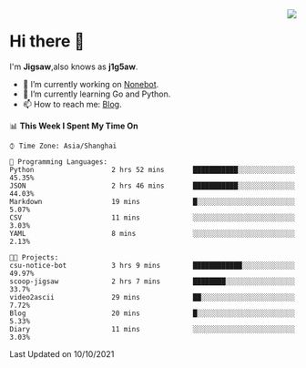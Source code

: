 <a href="#">
  <img align="right" src="https://github-readme-stats.vercel.app/api?username=j1g5awi&count_private=true&show_icons=true&title_color=80070B&text_color=B3B3B3&bg_color=212121&icon_color=80070B" />
</a>

# Hi there 👋

I'm **Jigsaw**,also knows as **j1g5aw**.

- 🔭 I’m currently working on [Nonebot](https://github.com/nonebot).
- 🌱 I’m currently learning Go and Python.
- 📫 How to reach me: [Blog](https://blog.maddestroyer.xyz/).

<!--START_SECTION:waka-->
📊 **This Week I Spent My Time On** 

```text
⌚︎ Time Zone: Asia/Shanghai

💬 Programming Languages: 
Python                   2 hrs 52 mins       ███████████░░░░░░░░░░░░░░   45.35% 
JSON                     2 hrs 46 mins       ███████████░░░░░░░░░░░░░░   44.03% 
Markdown                 19 mins             █░░░░░░░░░░░░░░░░░░░░░░░░   5.07% 
CSV                      11 mins             ░░░░░░░░░░░░░░░░░░░░░░░░░   3.03% 
YAML                     8 mins              ░░░░░░░░░░░░░░░░░░░░░░░░░   2.13%

🐱‍💻 Projects: 
csu-notice-bot           3 hrs 9 mins        ████████████░░░░░░░░░░░░░   49.97% 
scoop-jigsaw             2 hrs 7 mins        ████████░░░░░░░░░░░░░░░░░   33.7% 
video2ascii              29 mins             ██░░░░░░░░░░░░░░░░░░░░░░░   7.72% 
Blog                     20 mins             █░░░░░░░░░░░░░░░░░░░░░░░░   5.33% 
Diary                    11 mins             ░░░░░░░░░░░░░░░░░░░░░░░░░   3.03%

```


 Last Updated on 10/10/2021
<!--END_SECTION:waka-->

